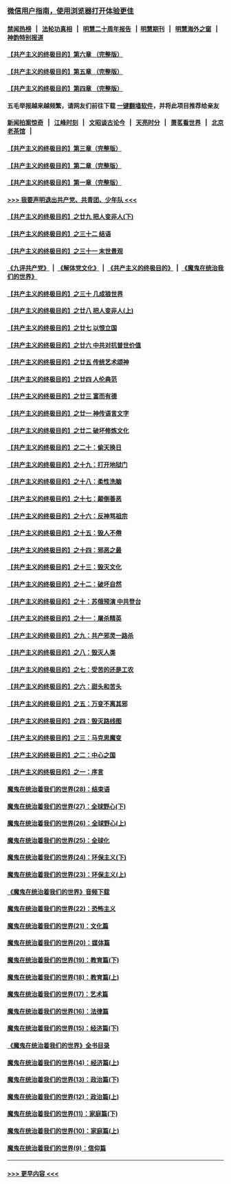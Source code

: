 ### [微信用户指南，使用浏览器打开体验更佳](https://github.com/gfw-breaker/banned-news1/blob/master/indexes/wechat-guide.md?t=0)
#### [禁闻热榜](热点新闻.md?t=0)  &nbsp;&nbsp;|&nbsp;&nbsp; [法轮功真相](https://github.com/gfw-breaker/truth/blob/master/README.md?t=0) &nbsp;&nbsp;|&nbsp;&nbsp; [明慧二十周年报告](https://github.com/gfw-breaker/mh-reports/blob/master/README.md?t=0) &nbsp;&nbsp;|&nbsp;&nbsp;[明慧期刊](https://github.com/gfw-breaker/mh-qikan) &nbsp;&nbsp;|&nbsp;&nbsp; [明慧海外之窗](https://github.com/gfw-breaker/mh-news/blob/master/README.md?t=0) &nbsp;&nbsp;|&nbsp;&nbsp; [神韵特别报道](https://github.com/gfw-breaker/mh-news/blob/master/shenyun.md?t=0)
#### [【共产主义的终极目的】第六章 （完整版）](../pages/nsc422/n11428913.md?t=02172111) 
#### [【共产主义的终极目的】第五章 （完整版）](../pages/nsc422/n11428912.md?t=02172111) 
#### [【共产主义的终极目的】第四章 （完整版）](../pages/nsc422/n11428907.md?t=02172111) 
#### 五毛举报越来越频繁，请网友们前往下载 [一键翻墙软件](https://github.com/gfw-breaker/ssr-accounts)，并将此项目推荐给亲友
#### [新闻拍案惊奇](https://github.com/gfw-breaker/banned-news1/blob/master/pages/link4.md) &nbsp;&nbsp;|&nbsp;&nbsp; [江峰时刻](https://github.com/gfw-breaker/banned-news1/blob/master/pages/link4.md) &nbsp;&nbsp;|&nbsp;&nbsp; [文昭谈古论今](https://github.com/gfw-breaker/banned-news1/blob/master/pages/link4.md) &nbsp;&nbsp;|&nbsp;&nbsp; [天亮时分](https://github.com/gfw-breaker/banned-news1/blob/master/pages/link4.md) &nbsp;&nbsp;|&nbsp;&nbsp; [萧茗看世界](https://github.com/gfw-breaker/banned-news1/blob/master/pages/link4.md) &nbsp;&nbsp;|&nbsp;&nbsp; [北京老茶馆](https://github.com/gfw-breaker/banned-news1/blob/master/pages/link4.md) &nbsp;&nbsp;|&nbsp;&nbsp; 
#### [【共产主义的终极目的】第三章（完整版）](../pages/nsc422/n11428848.md?t=02172111) 
#### [【共产主义的终极目的】第二章（完整版）](../pages/nsc422/n11428831.md?t=02172111) 
#### [【共产主义的终极目的】第一章（完整版）](../pages/nsc422/n11417651.md?t=02172111) 
#### [>>> 我要声明退出共产党、共青团、少年队 <<<](https://github.com/begood0513/goodnews/blob/master/quit/letter.md) 
#### [【共产主义的终极目的】之廿九 把人变非人(下)](../pages/nsc422/n11344140.md?t=02172111) 
#### [【共产主义的终极目的】之三十二 结语](../pages/nsc422/n11360535.md?t=02172111) 
#### [【共产主义的终极目的】之三十一 末世景观](../pages/nsc422/n11351129.md?t=02172111) 
#### [《九评共产党》](https://github.com/begood0513/9ping.md/blob/master/README.md) &nbsp;|&nbsp; [《解体党文化》](../../../../jtdwh.md/blob/master/README.md)  &nbsp;|&nbsp; [《共产主义的终极目的》](../../../../gczydzjmd.md/blob/master/README.md) &nbsp;|&nbsp; [《魔鬼在统治我们的世界》](../../../../mgztzwmdsj.md/blob/master/README.md) 
#### [【共产主义的终极目的】之三十 几成狼世界](../pages/nsc422/n11348280.md?t=02172111) 
#### [【共产主义的终极目的】之廿八 把人变非人(上)](../pages/nsc422/n11340492.md?t=02172111) 
#### [【共产主义的终极目的】之廿七 以恨立国](../pages/nsc422/n11336944.md?t=02172111) 
#### [【共产主义的终极目的】之廿六 中共对抗普世价值](../pages/nsc422/n11324785.md?t=02172111) 
#### [【共产主义的终极目的】之廿五 传统艺术颂神](../pages/nsc422/n11296396.md?t=02172111) 
#### [【共产主义的终极目的】之廿四 人伦典范](../pages/nsc422/n11296397.md?t=02172111) 
#### [【共产主义的终极目的】之廿三 富而有德](../pages/nsc422/n11283598.md?t=02172111) 
#### [【共产主义的终极目的】之廿一 神传语言文字](../pages/nsc422/n11263265.md?t=02172111) 
#### [【共产主义的终极目的】之廿二 破坏修炼文化](../pages/nsc422/n11245728.md?t=02172111) 
#### [【共产主义的终极目的】之二十：偷天换日](../pages/nsc422/n11238846.md?t=02172111) 
#### [【共产主义的终极目的】之十九：打开地狱门](../pages/nsc422/n11206376.md?t=02172111) 
#### [【共产主义的终极目的】之十八：柔性洗脑](../pages/nsc422/n11199994.md?t=02172111) 
#### [【共产主义的终极目的】之十七：颠倒善恶](../pages/nsc422/n11179782.md?t=02172111) 
#### [【共产主义的终极目的】之十六：反神骂祖宗](../pages/nsc422/n11166798.md?t=02172111) 
#### [【共产主义的终极目的】之十五：毁人不倦](../pages/nsc422/n11166792.md?t=02172111) 
#### [【共产主义的终极目的】之十四：邪恶之最](../pages/nsc422/n11150249.md?t=02172111) 
#### [【共产主义的终极目的】之十三：毁灭文化](../pages/nsc422/n11135227.md?t=02172111) 
#### [【共产主义的终极目的】之十二：破坏自然](../pages/nsc422/n11135214.md?t=02172111) 
#### [【共产主义的终极目的】之十：苏俄预演 中共登台](../pages/nsc422/n11118424.md?t=02172111) 
#### [【共产主义的终极目的】之十一：屠杀精英](../pages/nsc422/n11118442.md?t=02172111) 
#### [【共产主义的终极目的】之九：共产邪灵一路杀](../pages/nsc422/n11114139.md?t=02172111) 
#### [【共产主义的终极目的】之八：毁灭人类](../pages/nsc422/n11108503.md?t=02172111) 
#### [【共产主义的终极目的】之七：受苦的还是工农](../pages/nsc422/n11101809.md?t=02172111) 
#### [【共产主义的终极目的】之六：甜头和苦头](../pages/nsc422/n11096971.md?t=02172111) 
#### [【共产主义的终极目的】之五：万变不离其邪](../pages/nsc422/n11091285.md?t=02172111) 
#### [【共产主义的终极目的】之四：毁灭路线图](../pages/nsc422/n11086284.md?t=02172111) 
#### [【共产主义的终极目的】之三：马克思魔变](../pages/nsc422/n11061941.md?t=02172111) 
#### [【共产主义的终极目的】之二：中心之国](../pages/nsc422/n11047728.md?t=02172111) 
#### [【共产主义的终极目的】之一：序言](../pages/nsc422/n11086077.md?t=02172111) 
#### [魔鬼在统治着我们的世界(28)：结束语](../pages/nsc422/n10936246.md?t=02172111) 
#### [魔鬼在统治着我们的世界(27)：全球野心(下)](../pages/nsc422/n10928319.md?t=02172111) 
#### [魔鬼在统治着我们的世界(26)：全球野心(上)](../pages/nsc422/n10900318.md?t=02172111) 
#### [魔鬼在统治着我们的世界(25)：全球化](../pages/nsc422/n10788205.md?t=02172111) 
#### [魔鬼在统治着我们的世界(24)：环保主义(下)](../pages/nsc422/n10695307.md?t=02172111) 
#### [魔鬼在统治着我们的世界(23)：环保主义(上)](../pages/nsc422/n10688613.md?t=02172111) 
#### [《魔鬼在统治着我们的世界》音频下载](../pages/nsc422/n10635553.md?t=02172111) 
#### [魔鬼在统治着我们的世界(22)：恐怖主义](../pages/nsc422/n10614727.md?t=02172111) 
#### [魔鬼在统治着我们的世界(21)：文化篇](../pages/nsc422/n10597706.md?t=02172111) 
#### [魔鬼在统治着我们的世界(20)：媒体篇](../pages/nsc422/n10586579.md?t=02172111) 
#### [魔鬼在统治着我们的世界(19)：教育篇(下)](../pages/nsc422/n10564808.md?t=02172111) 
#### [魔鬼在统治着我们的世界(18)：教育篇(上)](../pages/nsc422/n10526970.md?t=02172111) 
#### [魔鬼在统治着我们的世界(17)：艺术篇](../pages/nsc422/n10499093.md?t=02172111) 
#### [魔鬼在统治着我们的世界(16)：法律篇](../pages/nsc422/n10485969.md?t=02172111) 
#### [魔鬼在统治着我们的世界(15)：经济篇(下)](../pages/nsc422/n10469975.md?t=02172111) 
#### [《魔鬼在统治着我们的世界》全书目录](../pages/nsc422/n10464261.md?t=02172111) 
#### [魔鬼在统治着我们的世界(14)：经济篇(上)](../pages/nsc422/n10457370.md?t=02172111) 
#### [魔鬼在统治着我们的世界(13)：政治篇(下)](../pages/nsc422/n10448270.md?t=02172111) 
#### [魔鬼在统治着我们的世界(12)：政治篇(上)](../pages/nsc422/n10444576.md?t=02172111) 
#### [魔鬼在统治着我们的世界(11)：家庭篇(下)](../pages/nsc422/n10440961.md?t=02172111) 
#### [魔鬼在统治着我们的世界(10)：家庭篇(上)](../pages/nsc422/n10435448.md?t=02172111) 
#### [魔鬼在统治着我们的世界(9)：信仰篇](../pages/nsc422/n10432159.md?t=02172111) 

----
#### [ >>> 更早内容 <<< ](../indexes/nsc422-earlier.md)
